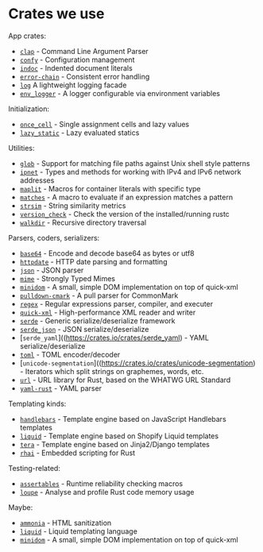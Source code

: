 # Crates we use

App crates:

* [`clap`](https://crates.io/crates/clap) - Command Line Argument Parser
* [`confy`](https://crates.io/crates/confy) - Configuration management
* [`indoc`](https://crates.io/crates/indoc) - Indented document literals
* [`error-chain`](https://crates.io/crates/error-chain) - Consistent error handling
* [`log`](https://crates.io/crates/env_logger) A lightweight logging facade
* [`env_logger`](https://crates.io/crates/env_logger) - A logger configurable via environment variables

Initialization:

* [`once_cell`](https://crates.io/crates/once_cell) - Single assignment cells and lazy values
* [`lazy_static`](https://crates.io/crates/lazy_static) - Lazy evaluated statics

Utilities:

* [`glob`](https://crates.io/crates/glob) - Support for matching file paths against Unix shell style patterns
* [`ipnet`](https://crates.io/crates/ipnet) - Types and methods for working with IPv4 and IPv6 network addresses
* [`maplit`](https://crates.io/crates/maplit) - Macros for container literals with specific type
* [`matches`](https://crates.io/crates/matches) - A macro to evaluate if an expression matches a pattern
* [`strsim`](https://crates.io/crates/strsim) - String similarity metrics
* [`version_check`](https://crates.io/crates/version_check) - Check the version of the installed/running rustc
* [`walkdir`](https://crates.io/crates/walkdir) - Recursive directory traversal

Parsers, coders, serializers:

* [`base64`](https://crates.io/crates/base64) - Encode and decode base64 as bytes or utf8
* [`httpdate`](https://crates.io/crates/httpdate) - HTTP date parsing and formatting
* [`json`](https://crates.io/crates/json) - JSON parser
* [`mime`](https://crates.io/crates/mime) - Strongly Typed Mimes
* [`minidom`](https://crates.io/crates/minidom) - A small, simple DOM implementation on top of quick-xml
* [`pulldown-cmark`](https://crates.io/crates/pulldown-cmark) - A pull parser for CommonMark
* [`regex`](https://crates.io/crates/regex) - Regular expressions parser, compiler, and executer
* [`quick-xml`](https://crates.io/crates/quick-xml) - High-performance XML reader and writer
* [`serde`](https://crates.io/crates/serde) - Generic serialize/deserialize framework
* [`serde_json`](https://crates.io/crates/serde_json) -  JSON serialize/deserialize
* [`serde_yaml`]((https://crates.io/crates/serde_yaml) - YAML serialize/deserialize
* [`toml`](https://crates.io/crates/toml) - TOML encoder/decoder
* [`unicode-segmentation`]((https://crates.io/crates/unicode-segmentation) - Iterators which split strings on graphemes, words, etc.
* [`url`](https://crates.io/crates/url) - URL library for Rust, based on the WHATWG URL Standard
* [`yaml-rust`](https://crates.io/crates/yaml-rust) - YAML parser

Templating kinds:

* [`handlebars`](https://crates.io/crates/handlebars) - Template engine based on JavaScript Handlebars templates
* [`liquid`](https://crates.io/crates/liquid) - Template engine based on Shopify Liquid templates
* [`tera`](https://crates.io/crates/tera) - Template engine based on Jinja2/Django templates
* [`rhai`](https://crates.io/crates/rhai) - Embedded scripting for Rust

Testing-related:

* [`assertables`](https://crates.io/crates/assertables) - Runtime reliability checking macros
* [`loupe`](https://crates.io/crates/loupe) - Analyse and profile Rust code memory usage

Maybe:

* [`ammonia`](https://crates.io/crates/ammonia) - HTML sanitization
* [`liquid`](https://crates.io/crates/liquid) - Liquid templating language
* [`minidom`](https://crates.io/crates/minidom) - A small, simple DOM implementation on top of quick-xml
